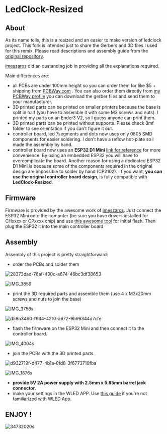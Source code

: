 # LedClock-Resized

## About

As its name tells, this is a resized and an easier to make version of ledclock project. 
This fork is intended just to share the Gerbers and 3D files I used for this remix. Please read descriptions and assembly guide from the [original repository](https://github.com/imeszaros/ledclock).

[imeszaros](https://github.com/imeszaros) did an oustanding job in providing all the explanations required. 

Main differences are:

- all PCBs are under 100mm height so you can order them for like $5 + shipping from [PCBWay.com](https://www.pcbway.com/) .
You can also order them directly from [my PCBWay profile](https://www.pcbway.com/project/member/?bmbno=1D9FACD8-0C52-4C) you can download the gerber files and send them to your manufacturer. 
- 3D printed parts can be printed on smaller printers because the base is split in half (you have to assemble it with some M3 screws and nuts). I printed my parts on an Ender3 V2, so I guess anyone can print them.
- 3D printed parts can be printed without supports. Please check 3mf folder to see orientation if you can't figure it out.
- controller board, led 7segments and dots now uses only 0805 SMD components for easier soldering. I don't have a reflow hot-plate so I made the assembly by hand.
- controller board now uses an **ESP32 D1 Mini** [link for reference](https://www.aliexpress.com/item/1005003746817278.html) for more convenience. By using an embedded ESP32 you will have to overcomplicate the board. Another reason for using a dedicated ESP32 D1 Mini is because some of the components required in the original design are impossible to solder by hand (CP2102). I
f you want, **you can use the original controller board design**, is fully compatible with **LedClock-Resized**.

## Firmware

Firmware is provided by the awesome work of [imeszaros](https://github.com/imeszaros). 
Just connect the ESP32 Mini onto the computer (be sure you have drivers installed for CHxxxx or CPxxxx chip) and use [this awesome tool](https://imeszaros.github.io/ledclock/) for initial flash. Then plug the ESP32 it into the main controller board

## Assembly

Assembly of this project is pretty straightforward: 
- order the PCBs and solder them

![28373dad-76af-430c-a674-46bc3df38653](https://user-images.githubusercontent.com/33284097/225260832-e014ee05-3100-40c5-8c8a-fdfabf3fa48a.jpg)

![IMG_3859](https://user-images.githubusercontent.com/33284097/225264999-68a3b3eb-f121-4b17-bbce-71934203925d.jpg)


- print the 3D required parts and assemble them (use 4 x M3x20mm screws and nuts to join the base)

![IMG_3756s](https://user-images.githubusercontent.com/33284097/225260905-eb07e417-62f4-4fcd-8a7b-c8a6aaa48eae.jpg)

![d58b3460-f934-42f0-a672-9b96344d7cfe](https://user-images.githubusercontent.com/33284097/225268872-84bfbeff-a710-4290-a9c6-510880cce183.jpg)


- flash the firmware on the ESP32 Mini and then connect it to the controller board.

![IMG_4004s](https://user-images.githubusercontent.com/33284097/225225687-42c8acf4-887e-4b77-9996-423cc3cb9869.jpg)

- join the PCBs with the 3D printed parts

![d932719f-d477-4b1a-8fd8-3f6773710fba](https://user-images.githubusercontent.com/33284097/225263167-3286ab95-2398-4f4f-985e-f0eda899dea5.jpg)

![IMG_1876s](https://user-images.githubusercontent.com/33284097/225265164-2a76d4e5-60c1-4a1f-b002-5c01b62f5aec.jpg)


- **provide 5V 2A power supply with  2.5mm x 5.85mm barrel jack connector.** 
- make your settings in the WLED APP. Use [this guide](https://github.com/imeszaros/ledclock/blob/master/ledclock/users-guide.md) if you're not familiarized with WLED App.

## ENJOY !

![34732020s](https://user-images.githubusercontent.com/33284097/225227034-317f5321-3a94-4aa8-82e6-43c88644d651.jpg)



